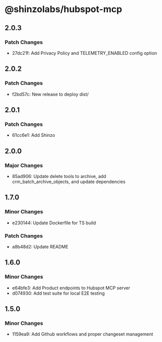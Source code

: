 # @shinzolabs/hubspot-mcp

## 2.0.3

### Patch Changes

- 27dc21f: Add Privacy Policy and TELEMETRY_ENABLED config option

## 2.0.2

### Patch Changes

- f2bd57c: New release to deploy dist/

## 2.0.1

### Patch Changes

- 61cc6e1: Add Shinzo

## 2.0.0

### Major Changes

- 85ad906: Update delete tools to archive, add crm_batch_archive_objects, and update dependencies

## 1.7.0

### Minor Changes

- e230144: Update Dockerfile for TS build

### Patch Changes

- a8b48d2: Update README

## 1.6.0

### Minor Changes

- e64bfe3: Add Product endpoints to Hubspot MCP server
- d074930: Add test suite for local E2E testing

## 1.5.0

### Minor Changes

- 1159ea9: Add Github workflows and proper changeset management
